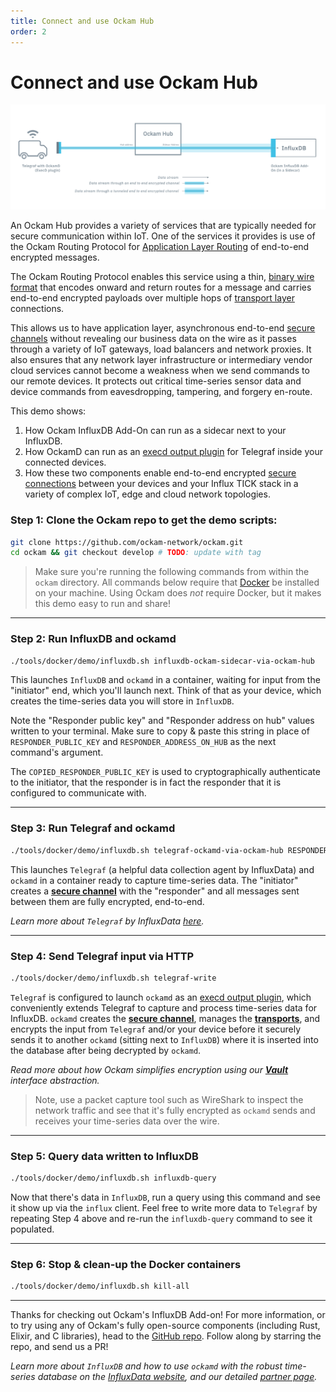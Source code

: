 ```yaml
---
title: Connect and use Ockam Hub
order: 2
---
```


# Connect and use Ockam Hub

![Telegraf, Ockam and InfluxDB](./assets/influx-add-on-ockam.png)

An Ockam Hub provides a variety of services that are typically needed for secure communication
within IoT. One of the services it provides is use of the Ockam Routing Protocol for 
[Application Layer Routing](/learn/concepts/application-layer-routing/) of end-to-end encrypted 
messages.

The Ockam Routing Protocol enables this service using a thin, [binary wire format](/learn/proposals/0004-wire-protocol/) 
that encodes onward and return routes for a message and carries end-to-end encrypted payloads over 
multiple hops of [transport layer](/learn/concepts/transports/) connections.

This allows us to have application layer, asynchronous end-to-end [secure channels](/learn/concepts/secure_channels/) 
without revealing our business data on the wire as it passes through a variety of IoT gateways, 
load balancers and network proxies. It also ensures that any network layer infrastructure or 
intermediary vendor cloud services cannot become a weakness when we send commands to our remote 
devices. It protects out critical time-series sensor data and device commands from eavesdropping, 
tampering, and forgery en-route.

This demo shows:
1. How Ockam InfluxDB Add-On can run as a sidecar next to your InfluxDB.
2. How OckamD can run as an
[execd output plugin](https://github.com/influxdata/telegraf/blob/release-1.16/plugins/outputs/exec/README.md)
for Telegraf inside your connected devices.
3. How these two components enable end-to-end encrypted [secure connections](/learn/concepts/secure_channels/) 
between your devices and your Influx TICK stack in a variety of complex IoT, edge and cloud network 
topologies.

### Step 1: **Clone the Ockam repo to get the demo scripts:**
```sh
git clone https://github.com/ockam-network/ockam.git
cd ockam && git checkout develop # TODO: update with tag
```

> Make sure you're running the following commands from within the `ockam` directory. All commands
below require that [Docker](https://docker.com) be installed on your machine. Using Ockam does _not_
require Docker, but it makes this demo easy to run and share!

---

### Step 2: **Run InfluxDB and ockamd**
```sh
./tools/docker/demo/influxdb.sh influxdb-ockam-sidecar-via-ockam-hub
```

This launches `InfluxDB` and `ockamd` in a container, waiting for input from the "initiator" end,
which you'll launch next. Think of that as your device, which creates the time-series data you
will store in `InfluxDB`.

Note the "Responder public key" and "Responder address on hub" values written to your terminal.
Make sure to copy & paste this string in place of `RESPONDER_PUBLIC_KEY` and
`RESPONDER_ADDRESS_ON_HUB` as the next command's argument.

The `COPIED_RESPONDER_PUBLIC_KEY` is used to cryptographically authenticate to the initiator, that
the responder is in fact the responder that it is configured to communicate with.

---

### Step 3: **Run Telegraf and ockamd**
```sh
./tools/docker/demo/influxdb.sh telegraf-ockamd-via-ockam-hub RESPONDER_PUBLIC_KEY RESPONDER_ADDRESS_ON_HUB
```

This launches `Telegraf` (a helpful data collection agent by InfluxData) and `ockamd` in a container
ready to capture time-series data. The "initiator" creates a
[**secure channel**](/learn/concepts/secure_channels/) with the "responder" and
all messages sent between them are fully encrypted, end-to-end.

_Learn more about `Telegraf` by InfluxData
[here](https://www.influxdata.com/time-series-platform/telegraf/)._

---

### Step 4: **Send Telegraf input via HTTP**
```sh
./tools/docker/demo/influxdb.sh telegraf-write
```

`Telegraf` is configured to launch `ockamd` as an
[execd output plugin](https://github.com/influxdata/telegraf/blob/release-1.16/plugins/outputs/exec/README.md),
which conveniently extends Telegraf to capture and process time-series data for InfluxDB. `ockamd`
creates the [**secure channel**](/learn/concepts/secure_channels/), manages the
[**transports**](/learn/concepts/transports/), and encrypts the input from
`Telegraf` and/or your device before it securely sends it to another `ockamd` (sitting next to
`InfluxDB`) where it is inserted into the database after being decrypted by `ockamd`.

_Read more about how Ockam simplifies encryption using our
[**Vault**](/learn/concepts/vaults/) interface abstraction._

> Note, use a packet capture tool such as WireShark to inspect the network traffic and see that it's
fully encrypted as `ockamd` sends and receives your time-series data over the wire.

---

### Step 5: **Query data written to InfluxDB**
```sh
./tools/docker/demo/influxdb.sh influxdb-query
```

Now that there's data in `InfluxDB`, run a query using this command and see it show up via the
`influx` client. Feel free to write more data to `Telegraf` by repeating Step 4 above and re-run
the `influxdb-query` command to see it populated.

---

### Step 6: **Stop & clean-up the Docker containers**
```sh
./tools/docker/demo/influxdb.sh kill-all
```
---

Thanks for checking out Ockam's InfluxDB Add-on! For more information, or to try using any of
Ockam's fully open-source components (including Rust, Elixir, and C libraries), head to the
[GitHub repo](https://github.com/ockam-network/ockam). Follow along by starring the repo, and send
us a PR!

_Learn more about `InfluxDB` and how to use `ockamd` with the robust time-series database on the
[InfluxData website](https://www.influxdata.com/), and our detailed
[partner page](https://www.influxdata.com/partners/ockam/)._
